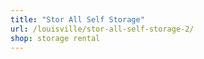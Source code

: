 ```yaml
---
title: "Stor All Self Storage"
url: /louisville/stor-all-self-storage-2/
shop: storage rental
---
```

